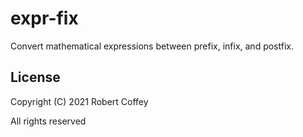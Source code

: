# expr-fix

Convert mathematical expressions between prefix, infix, and postfix.


## License

Copyright (C) 2021 Robert Coffey

All rights reserved
